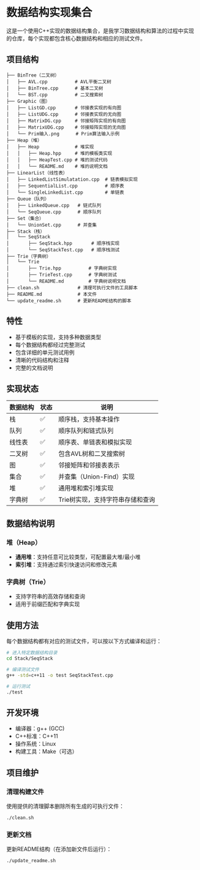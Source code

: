 # 数据结构实现集合

这是一个使用C++实现的数据结构集合，是我学习数据结构和算法的过程中实现的仓库，每个实现都包含核心数据结构和相应的测试文件。

## 项目结构

```
├── BinTree（二叉树）
│   ├── AVL.cpp          # AVL平衡二叉树
│   ├── BinTree.cpp      # 基本二叉树
│   └── BST.cpp          # 二叉搜索树
├── Graphic（图）
│   ├── ListGD.cpp       # 邻接表实现的有向图
│   ├── ListUDG.cpp      # 邻接表实现的无向图
│   ├── MatrixDG.cpp     # 邻接矩阵实现的有向图
│   ├── MatrixUDG.cpp    # 邻接矩阵实现的无向图
│   └── Prim输入.png      # Prim算法输入示例
├── Heap（堆）
│   ├── Heap             # 堆实现
│   │   ├── Heap.hpp     # 堆的模板类实现
│   │   ├── HeapTest.cpp # 堆的测试代码
│   │   └── README.md    # 堆的说明文档
├── LinearList（线性表）
│   ├── LinkedListSimulatation.cpp  # 链表模拟实现
│   ├── SequentialList.cpp          # 顺序表
│   └── SingleLinkedList.cpp        # 单链表
├── Queue（队列）
│   ├── LinkedQueue.cpp   # 链式队列
│   └── SeqQueue.cpp      # 顺序队列
├── Set（集合）
│   └── UnionSet.cpp      # 并查集
├── Stack（栈）
│   └── SeqStack
│       ├── SeqStack.hpp       # 顺序栈实现
│       └── SeqStackTest.cpp   # 顺序栈测试
├── Trie（字典树）
│   └── Trie
│       ├── Trie.hpp          # 字典树实现
│       ├── TrieTest.cpp      # 字典树测试
│       └── README.md         # 字典树说明文档
├── clean.sh              # 清理可执行文件的工具脚本
├── README.md             # 本文件
└── update_readme.sh      # 更新README结构的脚本
```

## 特性

- 基于模板的实现，支持多种数据类型
- 每个数据结构都经过完整测试
- 包含详细的单元测试用例
- 清晰的代码结构和注释
- 完整的文档说明

## 实现状态

| 数据结构 | 状态 | 说明 |
|---------|------|------|
| 栈 | ✅ | 顺序栈，支持基本操作 |
| 队列 | ✅ | 顺序队列和链式队列 |
| 线性表 | ✅ | 顺序表、单链表和模拟实现 |
| 二叉树 | ✅ | 包含AVL树和二叉搜索树 |
| 图 | ✅ | 邻接矩阵和邻接表表示 |
| 集合 | ✅ | 并查集（Union-Find）实现 |
| 堆 | ✅ | 通用堆和索引堆实现 |
| 字典树 | ✅ | Trie树实现，支持字符串存储和查询 |

## 数据结构说明

### 堆（Heap）
- **通用堆**：支持任意可比较类型，可配置最大堆/最小堆
- **索引堆**：支持通过索引快速访问和修改元素

### 字典树（Trie）
- 支持字符串的高效存储和查询
- 适用于前缀匹配和字典实现

## 使用方法

每个数据结构都有对应的测试文件，可以按以下方式编译和运行：

```bash
# 进入特定数据结构目录
cd Stack/SeqStack

# 编译测试文件
g++ -std=c++11 -o test SeqStackTest.cpp

# 运行测试
./test
```

## 开发环境

- 编译器：g++ (GCC) 
- C++标准：C++11
- 操作系统：Linux
- 构建工具：Make（可选）

## 项目维护

### 清理构建文件

使用提供的清理脚本删除所有生成的可执行文件：
```bash
./clean.sh
```

### 更新文档

更新README结构（在添加新文件后运行）：
```bash
./update_readme.sh
``` 
